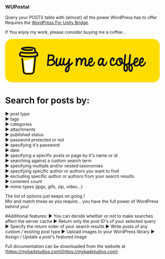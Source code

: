 ### WUPostal
Query your POSTS table with (almost) all the power WordPress has to offer<br>
Requires the [WordPress For Unity Bridge](https://mybadstudios.com/product/wordpress-bridge/).


If You enjoy my work, please consider buying me a coffee...

[<img src="bmcbutton.png">](https://www.buymeacoffee.com/mybad)



# Search for posts by:
► post type<br>
► tags<br>
► categories<br>
► attachments<br>
► published status<br>
► password protected or not<br>
► specifying it's password<br>
► date<br>
► specifying a specific posts or page by it's name or id<br>
► searching against a custom search term<br>
► specifying multiple and/or nested taxonomies<br>
► specifying specific author or authors you want to find<br>
► excluding specific author or authors from your search results<br>
► comment count<br>
► mime types (jpgs, gifs, zip, video...)<br>

The list of options just keeps on going !<br>
Mix and match these as you require... you have the full power of WordPress behind you!

#Additional features:
► You can decide whether or not to make searches affect the server cache
► Return only the post ID's of your selected query
► Specify the return order of your search results
► Write posts of any custom / existing post type
► Upload images to your WordPress library
►  Assign / Update a post's featured image

Full documentation can be downloaded from the website at [https://mybadstudios.com](https://mybadstudios.com)
